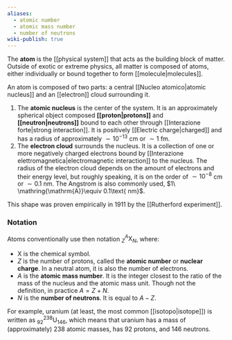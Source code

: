 ```yaml
---
aliases:
  - atomic number
  - atomic mass number
  - number of neutrons
wiki-publish: true
---
```

The **atom** is the [[physical system]] that acts as the building block of matter. Outside of exotic or extreme physics, all matter is composed of atoms, either individually or bound together to form [[molecule|molecules]].

An atom is composed of two parts: a central [[Nucleo atomico|atomic nucleus]] and an [[electron]] cloud surrounding it.
1. The **atomic nucleus** is the center of the system. It is an approximately spherical object composed **[[proton|protons]]** and **[[neutron|neutrons]]** bound to each other through [[Interazione forte|strong interaction]]. It is positively [[Electric charge|charged]] and has a radius of approximately $\sim10^{-13}$ cm or $\sim1$ fm.
2. The **electron cloud** surrounds the nucleus. It is a collection of one or more negatively charged electrons bound by [[Interazione elettromagnetica|electromagnetic interaction]] to the nucleus. The radius of the electron cloud depends on the amount of electrons and their energy level, but roughly speaking, it is on the order of $\sim10^{-8}$ cm or $\sim0.1$ nm. The Angstrom is also commonly used, $1\ \mathring{\mathrm{A}}\equiv 0.1\text{ nm}$.

This shape was proven empirically in 1911 by the [[Rutherford experiment]].
### Notation
Atoms conventionally use then notation $_{Z}^{A}\mathrm{X}_{N}$, where:
- $\mathrm{X}$ is the chemical symbol.
- $Z$ is the number of protons, called the **atomic number** or **nuclear charge**. In a neutral atom, it is also the number of electrons.
- $A$ is the **atomic mass number**. It is the integer closest to the ratio of the mass of the nucleus and the atomic mass unit. Though not the definition, in practice $A=Z+N$.
- $N$ is the **number of neutrons**. It is equal to $A - Z$.

For example, uranium (at least, the most common [[isotopo|isotope]]) is written as $_{92}^{238}\mathrm{U}_{146}$, which means that uranium has a mass of (approximately) 238 atomic masses, has 92 protons, and 146 neutrons.